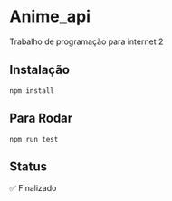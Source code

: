 # Anime_api
Trabalho de programação para internet 2

## Instalação
```
npm install
```

## Para Rodar
```
npm run test
```
## Status
:white_check_mark: Finalizado
